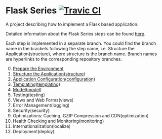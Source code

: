 # Flask Series [![Travic CI](https://travis-ci.org/damyanbogoev/flask-bookshelf.svg?style=flat)](https://travis-ci.org/damyanbogoev/flask-bookshelf)

A project describing how to implement a Flask based application.

Detailed information about the Flask Series steps can be found <a href="http://damyanon.net/?s=Flask+Series" title="Flask Series">here</a>.

Each step is implemented in a separate branch. You could find the branch name in the brackets following the step name, i.e. Structure the Application(structure), where structure is the branch name.
Branch names are hyperlinks to the corresponding repository branches.

<ol start="0">
  <li><a href="http://damyanon.net/flask-series-environment/" title="Flask Series: Prepare the Environment">Prepare the Environment</a></li>
  <li><a href="http://damyanon.net/flask-series-structure/" title="Flask Series: Structure the Application">Structure the Application</a>(<a href="https://github.com/damyanbogoev/flask-bookshelf/tree/structure" title="structure">structure</a>)</li>
  <li><a href="http://damyanon.net/flask-series-configuration/" title="Flask Series: Application Configuration">Application Configuration</a>(<a href="https://github.com/damyanbogoev/flask-bookshelf/tree/configuration" title="configuration">configuration</a>)</li>
  <li><a href="http://damyanon.net/flask-series-templating/" title="Flask Series: Templating">Templating</a>(<a href="https://github.com/damyanbogoev/flask-bookshelf/tree/templating" title="templating">templating</a>)</li>
  <li><a href="http://damyanon.net/flask-series-model/" title="Flask Series: Model">Model</a>(<a href="https://github.com/damyanbogoev/flask-bookshelf/tree/model" title="model">model</a>)</li>
  <li>Testing(testing)</li>
  <li>Views and Web Forms(views)</li>
  <li>Error Management(logging)</li>
  <li>Security(security)</li>
  <li>Optimizations: Caching, GZIP Compression and CDN(optimization)</li>
  <li>Health Checking and Monitoring(monitoring)</li>
  <li>Internationalization(localize)</li>
  <li>Deployment(deploy)</li>
</ol>
